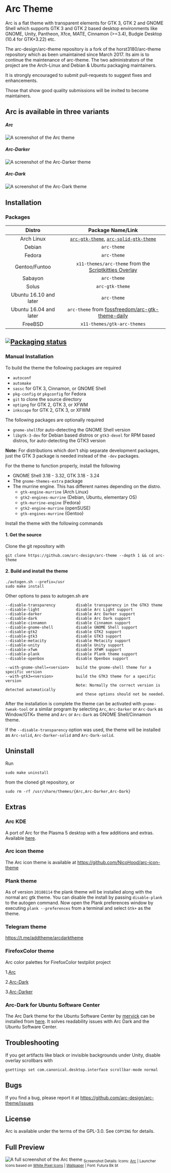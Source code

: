 # Arc Theme

Arc is a flat theme with transparent elements for GTK 3, GTK 2 and GNOME Shell which supports GTK 3 and GTK 2 based desktop environments like GNOME, Unity, Pantheon, Xfce, MATE, Cinnamon (>=3.4), Budgie Desktop (10.4 for GTK+3.22) etc.

The arc-design/arc-theme repository is a fork of the horst3180/arc-theme repository  which as been umaintained since March 2017.
Its aim is to continue the maintenance of arc-theme. The two administrators of the project are the Arch-Linux and Debian & Ubuntu packaging maintainers.

It is strongly encouraged to submit pull-requests to suggest fixes and enhancements.

Those that show good quality submissions will be invited to become maintainers.

## Arc is available in three variants

##### Arc

![A screenshot of the Arc theme](http://i.imgur.com/Ph5ObOa.png)

##### Arc-Darker

![A screenshot of the Arc-Darker theme](http://i.imgur.com/NC6dqyl.png)

##### Arc-Dark

![A screenshot of the Arc-Dark theme](http://i.imgur.com/5AGlCnA.png)

## Installation

### Packages

|Distro|Package Name/Link|
|:----:|:----:|
| Arch Linux | [`arc-gtk-theme`](https://www.archlinux.org/packages/community/any/arc-gtk-theme/), [`arc-solid-gtk-theme`](https://www.archlinux.org/packages/community/any/arc-solid-gtk-theme/) |
| Debian | `arc-theme` |
| Fedora | `arc-theme` |
| Gentoo/Funtoo | `x11-themes/arc-theme` from the [Scriptkitties Overlay][sk-overlay] |
| Sabayon | `arc-theme`
| Solus | `arc-gtk-theme` |
| Ubuntu 16.10 and later | `arc-theme`
| Ubuntu 16.04 and later | `arc-theme` from [fossfreedom/arc-gtk-theme-daily](https://launchpad.net/~fossfreedom/+archive/ubuntu/arc-gtk-theme-daily) |
| FreeBSD | `x11-themes/gtk-arc-themes` |

[![Packaging status](https://repology.org/badge/vertical-allrepos/arc-theme.svg)](https://repology.org/project/arc-theme/versions)
--

### Manual Installation

To build the theme the following packages are required
* `autoconf`
* `automake`
* `sassc` for GTK 3, Cinnamon, or GNOME Shell
* `pkg-config` or `pkgconfig` for Fedora
* `git` to clone the source directory
* `optipng` for GTK 2, GTK 3, or XFWM
* `inkscape` for GTK 2, GTK 3, or XFWM

The following packages are optionally required
* `gnome-shell`for auto-detecting the GNOME Shell version
* `libgtk-3-dev` for Debian based distros or `gtk3-devel` for RPM based distros, for auto-detecting the GTK3 version

**Note:** For distributions which don't ship separate development packages, just the GTK 3 package is needed instead of the `-dev` packages.

For the theme to function properly, install the following
* GNOME Shell 3.18 - 3.32, GTK 3.18 - 3.24
* The `gnome-themes-extra` package
* The murrine engine. This has different names depending on the distro.
  * `gtk-engine-murrine` (Arch Linux)
  * `gtk2-engines-murrine` (Debian, Ubuntu, elementary OS)
  * `gtk-murrine-engine` (Fedora)
  * `gtk2-engine-murrine` (openSUSE)
  * `gtk-engines-murrine` (Gentoo)

Install the theme with the following commands

#### 1. Get the source

Clone the git repository with

    git clone https://github.com/arc-design/arc-theme --depth 1 && cd arc-theme

#### 2. Build and install the theme

    ./autogen.sh --prefix=/usr
    sudo make install

Other options to pass to autogen.sh are

    --disable-transparency         disable transparency in the GTK3 theme
    --disable-light                disable Arc Light support
    --disable-darker               disable Arc Darker support
    --disable-dark                 disable Arc Dark support
    --disable-cinnamon             disable Cinnamon support
    --disable-gnome-shell          disable GNOME Shell support
    --disable-gtk2                 disable GTK2 support
    --disable-gtk3                 disable GTK3 support
    --disable-metacity             disable Metacity support
    --disable-unity                disable Unity support
    --disable-xfwm                 disable XFWM support
    --disable-plank                disable Plank theme support
    --disable-openbox              disable Openbox support

    --with-gnome-shell=<version>   build the gnome-shell theme for a specific version
    --with-gtk3=<version>          build the GTK3 theme for a specific version
                                   Note: Normally the correct version is detected automatically
                                   and these options should not be needed.
    
After the installation is complete the theme can be activated with `gnome-tweak-tool` or a similar program by selecting `Arc`, `Arc-Darker` or `Arc-Dark` as Window/GTK+ theme and `Arc` or `Arc-Dark` as GNOME Shell/Cinnamon theme.

If the `--disable-transparency` option was used, the theme will be installed as `Arc-solid`, `Arc-Darker-solid` and `Arc-Dark-solid`.

## Uninstall

Run

    sudo make uninstall

from the cloned git repository, or

    sudo rm -rf /usr/share/themes/{Arc,Arc-Darker,Arc-Dark}

## Extras

### Arc KDE
A port of Arc for the Plasma 5 desktop with a few additions and extras. Available [here](https://github.com/PapirusDevelopmentTeam/arc-kde).

### Arc icon theme
The Arc icon theme is available at https://github.com/NicoHood/arc-icon-theme

### Plank theme
As of version `20180114` the plank theme will be installed along with the normal arc gtk theme. You can disable the install by passing `disable-plank` to the autogen command.
Now open the Plank preferences window by executing `plank --preferences` from a terminal and select `Gtk+` as the theme.

### Telegram theme
https://t.me/addtheme/arcdarktheme

### FirefoxColor theme
Arc color palettes for FirefoxColor testpilot project

1.[Arc](https://color.firefox.com/?theme=XQAAAALsAAAAAAAAAABBqYhm849SCiazH1KEGccwS-xNVAWBveAusLC2VAlvlSjJ6UJSeqAgCYbdusEoPO6gs3O7v6uHbeft01vfMj--IcmWccV5ZVhbS5pAY21H4rQoo83UfS5UcAgLsFRnmMUloj0SFmW1HehCUMDfDxPPF1kUuA9qWMRgNi28lIsiXLMPZZcTMJdrmyjo335zNimxUcokvCK-KCKaas3H1WasbB4OVMJidW2cC2pVrAp_-pQmAA)

2.[Arc-Dark](https://color.firefox.com/?theme=XQAAAALsAAAAAAAAAABBqYhm849SCiazH1KEGccwS-xNVAVYwOBtiY0uPWyYE7WQD-5SgdZ71r2F-lXEQxrGAEzv_buK8bCyok70SsUy0GeciWa6veHgAFpeOvR5esr0TgHrmzAVtbaluSV2pYGKFkF03u_F69WpX-5y0OWddI2Y12nn6XZrfhTCe6wjAGRgrpfgKzbG8oTgp9v362NBpHcLnPzzzzC_3PGq4PfhQJimy-2PSgzHFoG6322X_-hAUAA)

3.[Arc-Darker](https://color.firefox.com/?theme=XQAAAALsAAAAAAAAAABBqYhm849SCiazH1KEGccwS-xNVAWBveAusLC2VAlvlSjJ6UJSeqAgCYbdusEoPO6gs3O7v6uHbeft01vfMkT1y4Tf1nzX1xYaRp0u6XBPage606lAwQt0F0O7Q6pf8R-lAjw8ljDMgG2fgvNk2K-ZUhapxWWNnKLb0LTrm1yLUWJYMgTx2cr9o4MWazvWLg9DPQcdumiH0qiUFROpAtIMassKweMS9iAEenpp0qT_Et_AAA)

### Arc-Dark for Ubuntu Software Center
The Arc Dark theme for the Ubuntu Software Center by [mervick](https://github.com/mervick) can be installed from [here](https://github.com/mervick/arc-dark-software-center). It solves readability issues with Arc Dark and the Ubuntu Software Center.

## Troubleshooting

If you get artifacts like black or invisible backgrounds under Unity, disable overlay scrollbars with

    gsettings set com.canonical.desktop.interface scrollbar-mode normal


## Bugs
If you find a bug, please report it at https://github.com/arc-design/arc-theme/issues

## License
Arc is available under the terms of the GPL-3.0. See `COPYING` for details.

## Full Preview
![A full screenshot of the Arc theme](http://i.imgur.com/tD1OBQ3.png)
<sub>Screenshot Details: Icons: [Arc](https://github.com/NicoHood/arc-icon-theme) | Launcher Icons based on [White Pixel Icons](http://darkdawg.deviantart.com/art/White-Pixel-Icons-252310560) | [Wallpaper](https://pixabay.com/photo-869593/) | Font: Futura Bk bt</sub>

[sk-overlay]: https://github.com/fkmclane/overlay/tree/master/x11-themes/arc-theme
[NicoHood-fossfreedom]: https://launchpad.net/~fossfreedom/+archive/ubuntu/arc-gtk-theme-daily
